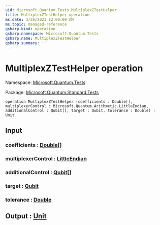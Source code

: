 ```yaml
---
uid: Microsoft.Quantum.Tests.MultiplexZTestHelper
title: MultiplexZTestHelper operation
ms.date: 3/26/2021 12:00:00 AM
ms.topic: managed-reference
qsharp.kind: operation
qsharp.namespace: Microsoft.Quantum.Tests
qsharp.name: MultiplexZTestHelper
qsharp.summary: ''
---
```


# MultiplexZTestHelper operation

Namespace: [Microsoft.Quantum.Tests](xref:Microsoft.Quantum.Tests)

Package: [Microsoft.Quantum.Standard.Tests](https://nuget.org/packages/Microsoft.Quantum.Standard.Tests)




```qsharp
operation MultiplexZTestHelper (coefficients : Double[], multiplexerControl : Microsoft.Quantum.Arithmetic.LittleEndian, additionalControl : Qubit[], target : Qubit, tolerance : Double) : Unit
```


## Input

### coefficients : [Double](xref:microsoft.quantum.lang-ref.double)[]




### multiplexerControl : [LittleEndian](xref:Microsoft.Quantum.Arithmetic.LittleEndian)




### additionalControl : [Qubit](xref:microsoft.quantum.lang-ref.qubit)[]




### target : [Qubit](xref:microsoft.quantum.lang-ref.qubit)




### tolerance : [Double](xref:microsoft.quantum.lang-ref.double)





## Output : [Unit](xref:microsoft.quantum.lang-ref.unit)

